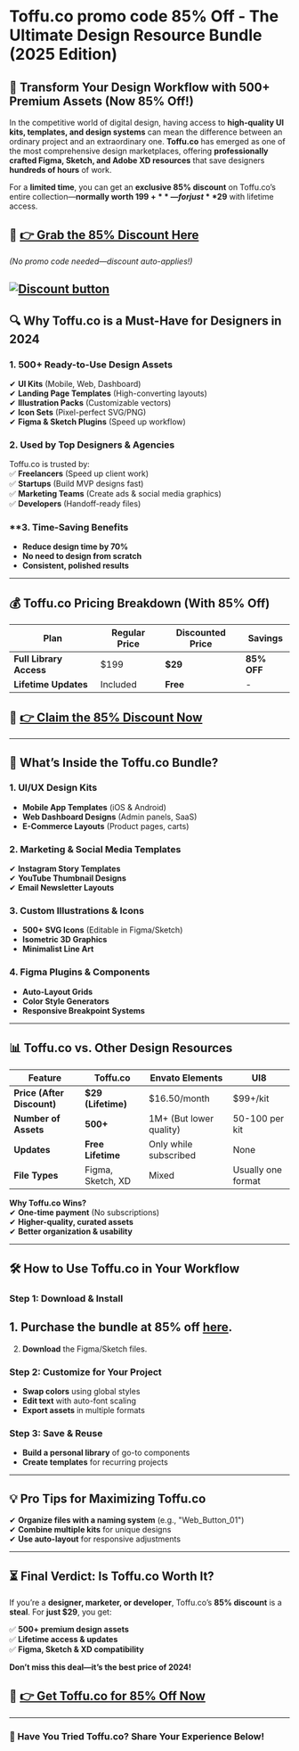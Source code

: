 
# Toffu.co promo code  85% Off - The Ultimate Design Resource Bundle (2025 Edition)

## **🎨 Transform Your Design Workflow with 500+ Premium Assets (Now 85% Off!)**  

In the competitive world of digital design, having access to **high-quality UI kits, templates, and design systems** can mean the difference between an ordinary project and an extraordinary one. **Toffu.co** has emerged as one of the most comprehensive design marketplaces, offering **professionally crafted Figma, Sketch, and Adobe XD resources** that save designers **hundreds of hours** of work.  

For a **limited time**, you can get an **exclusive 85% discount** on Toffu.co’s entire collection—**normally worth $199+**—for just **$29** with lifetime access.  

## 🔗 **[👉 Grab the 85% Discount Here](https://toffu.co/Get85)**  

*(No promo code needed—discount auto-applies!)*  

[![Discount button](https://github.com/user-attachments/assets/87e4921e-f204-44ef-a386-f5c21d688136)](https://toffu.co/Get85)
---

## **🔍 Why Toffu.co is a Must-Have for Designers in 2024**  

### **1. 500+ Ready-to-Use Design Assets**  
✔ **UI Kits** (Mobile, Web, Dashboard)  
✔ **Landing Page Templates** (High-converting layouts)  
✔ **Illustration Packs** (Customizable vectors)  
✔ **Icon Sets** (Pixel-perfect SVG/PNG)  
✔ **Figma & Sketch Plugins** (Speed up workflow)  

### **2. Used by Top Designers & Agencies**  
Toffu.co is trusted by:  
✅ **Freelancers** (Speed up client work)  
✅ **Startups** (Build MVP designs fast)  
✅ **Marketing Teams** (Create ads & social media graphics)  
✅ **Developers** (Handoff-ready files)  

### **3. **Time-Saving Benefits**  
- **Reduce design time by 70%**  
- **No need to design from scratch**  
- **Consistent, polished results**  

---

## **💰 Toffu.co Pricing Breakdown (With 85% Off)**  

| Plan | Regular Price | Discounted Price | Savings |  
|------|-------------|------------------|--------|  
| **Full Library Access** | $199 | **$29** | **85% OFF** |  
| **Lifetime Updates** | Included | **Free** | - |  

## 🔗 **[👉 Claim the 85% Discount Now](https://toffu.co/Get85)**  

---

## **🚀 What’s Inside the Toffu.co Bundle?**  

### **1. UI/UX Design Kits**  
- **Mobile App Templates** (iOS & Android)  
- **Web Dashboard Designs** (Admin panels, SaaS)  
- **E-Commerce Layouts** (Product pages, carts)  

### **2. Marketing & Social Media Templates**  
✔ **Instagram Story Templates**  
✔ **YouTube Thumbnail Designs**  
✔ **Email Newsletter Layouts**  

### **3. Custom Illustrations & Icons**  
- **500+ SVG Icons** (Editable in Figma/Sketch)  
- **Isometric 3D Graphics**  
- **Minimalist Line Art**  

### **4. Figma Plugins & Components**  
- **Auto-Layout Grids**  
- **Color Style Generators**  
- **Responsive Breakpoint Systems**  

---

## **📊 Toffu.co vs. Other Design Resources**  

| Feature | **Toffu.co** | Envato Elements | UI8 |  
|---------|------------|----------------|-----|  
| **Price (After Discount)** | **$29 (Lifetime)** | $16.50/month | $99+/kit |  
| **Number of Assets** | **500+** | 1M+ (But lower quality) | 50-100 per kit |  
| **Updates** | **Free Lifetime** | Only while subscribed | None |  
| **File Types** | Figma, Sketch, XD | Mixed | Usually one format |  

**Why Toffu.co Wins?**  
✔ **One-time payment** (No subscriptions)  
✔ **Higher-quality, curated assets**  
✔ **Better organization & usability**  

---

## **🛠️ How to Use Toffu.co in Your Workflow**  

### **Step 1: Download & Install**  
## 1. **Purchase** the bundle at **85% off** [here](https://toffu.co/Get85).  
2. **Download** the Figma/Sketch files.  

### **Step 2: Customize for Your Project**  
- **Swap colors** using global styles  
- **Edit text** with auto-font scaling  
- **Export assets** in multiple formats  

### **Step 3: Save & Reuse**  
- **Build a personal library** of go-to components  
- **Create templates** for recurring projects  

---

## **💡 Pro Tips for Maximizing Toffu.co**  
✔ **Organize files with a naming system** (e.g., "Web_Button_01")  
✔ **Combine multiple kits** for unique designs  
✔ **Use auto-layout** for responsive adjustments  

---

## **⏳ Final Verdict: Is Toffu.co Worth It?**  

If you’re a **designer, marketer, or developer**, Toffu.co’s **85% discount** is a **steal**. For **just $29**, you get:  

✅ **500+ premium design assets**  
✅ **Lifetime access & updates**  
✅ **Figma, Sketch & XD compatibility**  

**Don’t miss this deal—it’s the best price of 2024!**  

## 🔗 **[👉 Get Toffu.co for 85% Off Now](https://toffu.co/Get85)**  

---

### **📢 Have You Tried Toffu.co? Share Your Experience Below!**  
